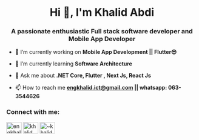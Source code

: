 <h1 align="center">Hi 👋, I'm Khalid Abdi</h1>
<h3 align="center">A passionate enthusiastic Full stack software developer and Mobile App Developer</h3>

- 🔭 I’m currently working on **Mobile App Development || Flutter😎**

- 🌱 I’m currently learning **Software Architecture**

- 💬 Ask me about **.NET Core, Flutter , Next Js, React Js**

- 📫 How to reach me **engkhalid.ict@gmail.com || whatsapp: 063-3544626**

<h3 align="left">Connect with me:</h3>
<p align="left">
<a href="https://dev.to/engkhalid" target="blank"><img align="center" src="https://raw.githubusercontent.com/rahuldkjain/github-profile-readme-generator/master/src/images/icons/Social/devto.svg" alt="engkhalid" height="30" width="40" /></a>
<a href="https://linkedin.com/in/khalid abdi" target="blank"><img align="center" src="https://raw.githubusercontent.com/rahuldkjain/github-profile-readme-generator/master/src/images/icons/Social/linked-in-alt.svg" alt="khalid abdi" height="30" width="40" /></a>
<a href="https://codesandbox.com/~khalid" target="blank"><img align="center" src="https://raw.githubusercontent.com/rahuldkjain/github-profile-readme-generator/master/src/images/icons/Social/codesandbox.svg" alt="~khalid" height="30" width="40" /></a>
</p>
